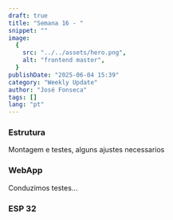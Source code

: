```yaml
---
draft: true
title: "Semana 16 - "
snippet: ""
image:
  {
    src: "../../assets/hero.png",
    alt: "frontend master",
  }
publishDate: "2025-06-04 15:39"
category: "Weekly Update"
author: "José Fonseca"
tags: []
lang: "pt"
---
```


### Estrutura
Montagem e testes, alguns ajustes necessarios

### WebApp
Conduzimos testes...

### ESP 32